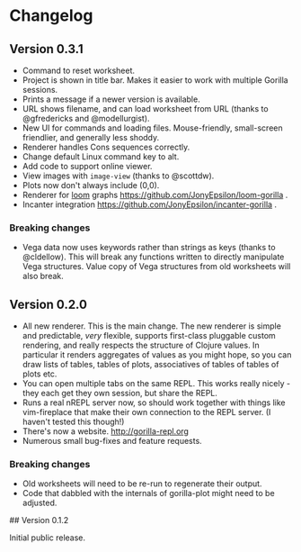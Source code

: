 # Changelog

## Version 0.3.1

- Command to reset worksheet.
- Project is shown in title bar. Makes it easier to work with multiple Gorilla sessions.
- Prints a message if a newer version is available.
- URL shows filename, and can load worksheet from URL (thanks to @gfredericks and @modellurgist).
- New UI for commands and loading files. Mouse-friendly, small-screen friendlier, and generally less shoddy.
- Renderer handles Cons sequences correctly.
- Change default Linux command key to alt.
- Add code to support online viewer.
- View images with `image-view` (thanks to @scottdw).
- Plots now don't always include (0,0).
- Renderer for [loom](https://github.com/aysylu/loom) graphs https://github.com/JonyEpsilon/loom-gorilla .
- Incanter integration https://github.com/JonyEpsilon/incanter-gorilla .

### Breaking changes

- Vega data now uses keywords rather than strings as keys (thanks to @cldellow). This will break any functions written
  to directly manipulate Vega structures. Value copy of Vega structures from old worksheets will also break.

## Version 0.2.0

- All new renderer. This is the main change. The new renderer is simple and predictable, _very_ flexible, supports
  first-class pluggable custom rendering, and really respects the structure of Clojure values. In particular it renders
  aggregates of values as you might hope, so you can draw lists of tables, tables of plots, associatives of tables of
  tables of plots etc.
- You can open multiple tabs on the same REPL. This works really nicely - they each get they own session, but share the
  REPL.
- Runs a real nREPL server now, so should work together with things like vim-fireplace that make their own connection
  to the REPL server. (I haven't tested this though!)
- There's now a website. http://gorilla-repl.org
- Numerous small bug-fixes and feature requests.

### Breaking changes

- Old worksheets will need to be re-run to regenerate their output.
- Code that dabbled with the internals of gorilla-plot might need to be adjusted.


## Version 0.1.2

Initial public release.